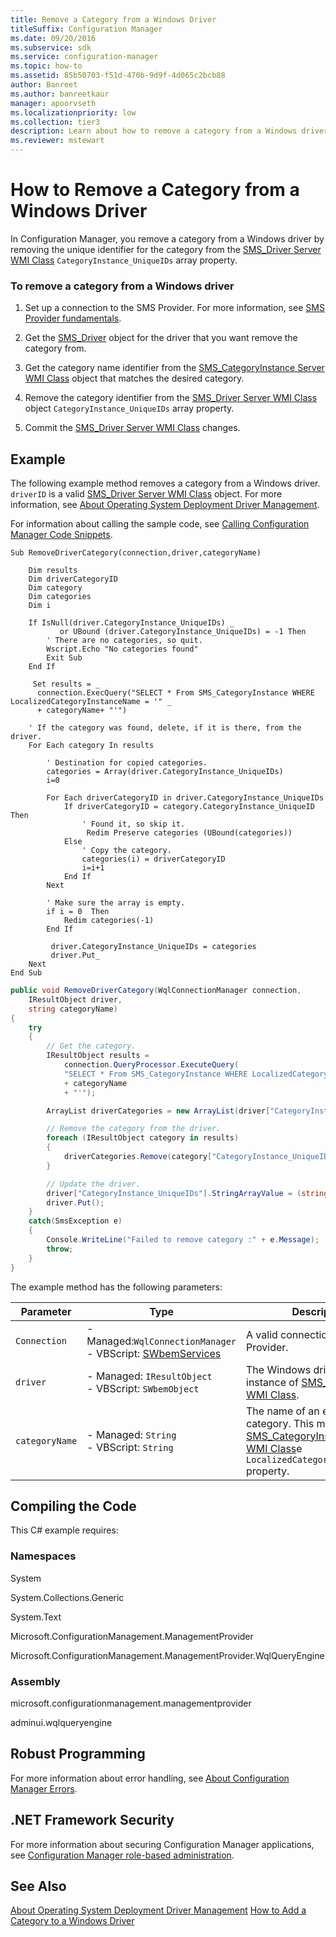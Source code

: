 ```yaml
---
title: Remove a Category from a Windows Driver
titleSuffix: Configuration Manager
ms.date: 09/20/2016
ms.subservice: sdk
ms.service: configuration-manager
ms.topic: how-to
ms.assetid: 85b50703-f51d-470b-9d9f-4d065c2bcb88
author: Banreet
ms.author: banreetkaur
manager: apoorvseth
ms.localizationpriority: low
ms.collection: tier3
description: Learn about how to remove a category from a Windows driver by modifying the CategoryInstance_UniqueIDs array property.
ms.reviewer: mstewart
---
```

# How to Remove a Category from a Windows Driver
In Configuration Manager, you remove a category from a Windows driver by removing the unique identifier for the category from the [SMS_Driver Server WMI Class](../../develop/reference/osd/sms_driver-server-wmi-class.md) `CategoryInstance_UniqueIDs` array property.

### To remove a category from a Windows driver

1.  Set up a connection to the SMS Provider. For more information, see [SMS Provider fundamentals](../core/understand/sms-provider-fundamentals.md).

2.  Get the [SMS_Driver](../../develop/reference/osd/sms_driver-server-wmi-class.md) object for the driver that you want remove the category from.

3.  Get the category name identifier from the [SMS_CategoryInstance Server WMI Class](../../develop/reference/compliance/sms_categoryinstance-server-wmi-class.md) object that matches the desired category.

4.  Remove the category identifier from the [SMS_Driver Server WMI Class](../../develop/reference/osd/sms_driver-server-wmi-class.md) object `CategoryInstance_UniqueIDs` array property.

5.  Commit the [SMS_Driver Server WMI Class](../../develop/reference/osd/sms_driver-server-wmi-class.md) changes.

## Example
 The following example method removes a category from a Windows driver. `driverID` is a valid [SMS_Driver Server WMI Class](../../develop/reference/osd/sms_driver-server-wmi-class.md) object. For more information, see [About Operating System Deployment Driver Management](../../develop/osd/about-operating-system-deployment-driver-management.md).

 For information about calling the sample code, see [Calling Configuration Manager Code Snippets](../../develop/core/understand/calling-code-snippets.md).

```vbs
Sub RemoveDriverCategory(connection,driver,categoryName)

    Dim results
    Dim driverCategoryID
    Dim category
    Dim categories
    Dim i

    If IsNull(driver.CategoryInstance_UniqueIDs) _
           or UBound (driver.CategoryInstance_UniqueIDs) = -1 Then
        ' There are no categories, so quit.
        Wscript.Echo "No categories found"
        Exit Sub
    End If

     Set results = _
      connection.ExecQuery("SELECT * From SMS_CategoryInstance WHERE LocalizedCategoryInstanceName = '" _
      + categoryName+ "'")

    ' If the category was found, delete, if it is there, from the driver.
    For Each category In results

        ' Destination for copied categories.
        categories = Array(driver.CategoryInstance_UniqueIDs)
        i=0

        For Each driverCategoryID in driver.CategoryInstance_UniqueIDs
            If driverCategoryID = category.CategoryInstance_UniqueID Then
                ' Found it, so skip it.
                 Redim Preserve categories (UBound(categories))
            Else
                ' Copy the category.
                categories(i) = driverCategoryID
                i=i+1
            End If
        Next

        ' Make sure the array is empty.
        if i = 0  Then
            Redim categories(-1)
        End If

         driver.CategoryInstance_UniqueIDs = categories
         driver.Put_
    Next
End Sub
```

```c#
public void RemoveDriverCategory(WqlConnectionManager connection,
    IResultObject driver,
    string categoryName)
{
    try
    {
        // Get the category.
        IResultObject results =
            connection.QueryProcessor.ExecuteQuery(
            "SELECT * From SMS_CategoryInstance WHERE LocalizedCategoryInstanceName = '"
            + categoryName
            + "'");

        ArrayList driverCategories = new ArrayList(driver["CategoryInstance_UniqueIDs"].StringArrayValue);

        // Remove the category from the driver.
        foreach (IResultObject category in results)
        {
            driverCategories.Remove(category["CategoryInstance_UniqueID"].StringValue);
        }

        // Update the driver.
        driver["CategoryInstance_UniqueIDs"].StringArrayValue = (string[])driverCategories.ToArray(typeof(string));
        driver.Put();
    }
    catch(SmsException e)
    {
        Console.WriteLine("Failed to remove category :" + e.Message);
        throw;
    }
}
```

 The example method has the following parameters:

|Parameter|Type|Description|
|---------------|----------|-----------------|
|`Connection`|-   Managed:`WqlConnectionManager`<br />-   VBScript: [SWbemServices](/windows/win32/wmisdk/swbemservices)|A valid connection to the SMS Provider.|
|`driver`|-   Managed: `IResultObject`<br />-   VBScript:  `SWbemObject`|The Windows driver. It is an instance of [SMS_Driver Server WMI Class](../../develop/reference/osd/sms_driver-server-wmi-class.md).|
|`categoryName`|-   Managed: `String`<br />-   VBScript:  `String`|The name of an existing category. This matches the [SMS_CategoryInstance Server WMI Class](../../develop/reference/compliance/sms_categoryinstance-server-wmi-class.md)e `LocalizedCategoryInstanceName` property.|

## Compiling the Code
 This C# example requires:

### Namespaces
 System

 System.Collections.Generic

 System.Text

 Microsoft.ConfigurationManagement.ManagementProvider

 Microsoft.ConfigurationManagement.ManagementProvider.WqlQueryEngine

### Assembly
 microsoft.configurationmanagement.managementprovider

 adminui.wqlqueryengine

## Robust Programming
 For more information about error handling, see [About Configuration Manager Errors](../../develop/core/understand/about-configuration-manager-errors.md).

## .NET Framework Security
 For more information about securing Configuration Manager applications, see [Configuration Manager role-based administration](../../develop/core/servers/configure/role-based-administration.md).

## See Also
 [About Operating System Deployment Driver Management](../../develop/osd/about-operating-system-deployment-driver-management.md)
 [How to Add a Category to a Windows Driver](../../develop/osd/how-to-add-a-category-to-a-windows-driver.md)
